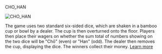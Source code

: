 CHO_HAN

![**CHO_HAN**](https://upload.wikimedia.org/wikipedia/commons/thumb/0/04/160327_White_dice_08.jpg/1024px-160327_White_dice_08.jpg )

The game uses two standard six-sided dice, which are shaken in a bamboo cup or bowl by a dealer. The cup is then overturned onto the floor. Players then place their wagers on whether the sum total of numbers showing on the two dice will be "Chō" (even) or "Han" (odd). The dealer then removes the cup, displaying the dice. The winners collect their money. [Learn more](https://en.wikipedia.org/wiki/Ch%C5%8D-han)